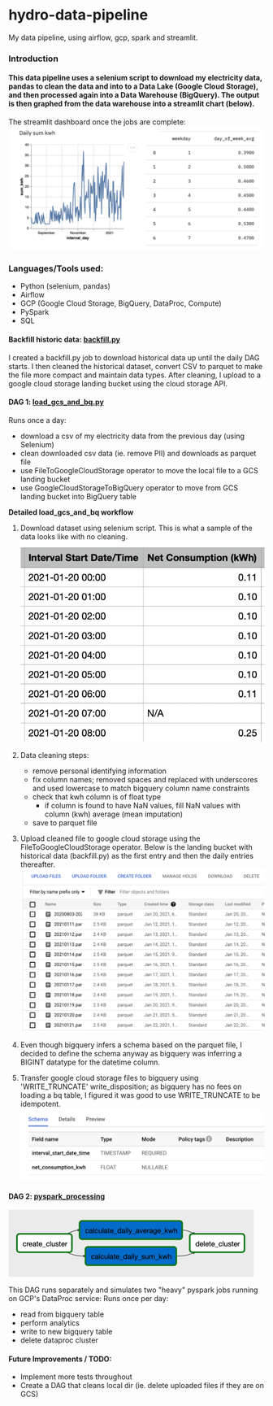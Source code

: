 # hydro-data-pipeline
My data pipeline, using airflow, gcp, spark and streamlit. 

### Introduction 
#### This data pipeline uses a selenium script to download my electricity data, pandas to clean the data and into to a Data Lake (Google Cloud Storage), and then processed again into a Data Warehouse (BigQuery). The output is then graphed from the data warehouse into a streamlit chart (below).  
The streamlit dashboard once the jobs are complete: 
![daily_sum_kwh_chart](https://github.com/jcodezy/hydro-data-pipeline/blob/master/markdown_assets/chart_and_table_1.png)

### Languages/Tools used:
- Python (selenium, pandas)
- Airflow
- GCP (Google Cloud Storage, BigQuery, DataProc, Compute) 
- PySpark
- SQL

#### Backfill historic data: [backfill.py](https://github.com/jcodezy/hydro-data-pipeline/blob/master/backfill.py) 
I created a backfill.py job to download historical data up until the daily DAG starts. I then cleaned the historical dataset, convert CSV to parquet to make the file more compact and maintain data types. After cleaning, I upload to a google cloud storage landing bucket using the cloud storage API. 

#### DAG 1: [load_gcs_and_bq.py](https://github.com/jcodezy/hydro-data-pipeline/blob/master/dags/load_gcs_and_bq.py) 
Runs once a day: 
- download a csv of my electricity data from the previous day (using Selenium) 
- clean downloaded csv data (ie. remove PII) and downloads as parquet file 
- use FileToGoogleCloudStorage operator to move the local file to a GCS landing bucket 
- use GoogleCloudStorageToBigQuery operator to move from GCS landing bucket into BigQuery table

**Detailed load_gcs_and_bq workflow**
1. Download dataset using selenium script. This is what a sample of the data looks like with no cleaning. 
![Raw data sample](https://github.com/jcodezy/hydro-data-pipeline/blob/master/markdown_assets/raw_csv_download_sample.png)

2. Data cleaning steps: 
    - remove personal identifying information 
    - fix column names; removed spaces and replaced with underscores and used lowercase to match bigquery column name constraints 
    - check that kwh column is of float type
        - if column is found to have NaN values, fill NaN values with column (kwh) average (mean imputation)
    - save to parquet file 

3. Upload cleaned file to google cloud storage using the FileToGoogleCloudStorage operator. Below is the landing bucket with historical data (backfill.py) as the first entry and then the daily entries thereafter.  
![landing bucket](https://github.com/jcodezy/hydro-data-pipeline/blob/master/markdown_assets/gcs_landing_bucket_w_historical.png)

4. Even though bigquery infers a schema based on the parquet file, I decided to define the schema anyway as bigquery was inferring a BIGINT datatype for the datetime column.
5. Transfer google cloud storage files to bigquery using 'WRITE_TRUNCATE' write_disposition; as bigquery has no fees on loading a bq table, I figured it was good to use WRITE_TRUNCATE to be idempotent. 
![bigquery schema](https://github.com/jcodezy/hydro-data-pipeline/blob/master/markdown_assets/bigquery_schema.png)

#### DAG 2: [pyspark_processing](https://github.com/jcodezy/hydro-data-pipeline/blob/master/dags/pyspark_processing.py)  
![pyspark dag](https://github.com/jcodezy/hydro-data-pipeline/blob/master/markdown_assets/pyspark_dag.png)

This DAG runs separately and simulates two "heavy" pyspark jobs running on GCP's DataProc service:
Runs once per day: 
- read from bigquery table
- perform analytics 
- write to new bigquery table 
- delete dataproc cluster

#### Future Improvements / TODO:
- Implement more tests throughout 
- Create a DAG that cleans local dir (ie. delete uploaded files if they are on GCS)

